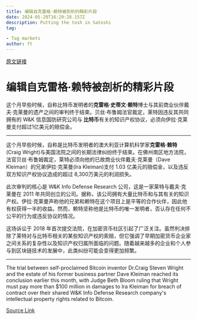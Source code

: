 ```yaml
---
title: 编辑自克雷格·赖特被剖析的精彩片段
date: 2024-05-20T16:29:28.157Z
description: Putting the tosh in Satoshi
tag: 

- Tag markets
author: ft
---
```


[原文链接](https://ft.com/content/83dc246e-99ca-4af3-bd07-a815fdafa7c0)

# 编辑自克雷格·赖特被剖析的精彩片段

这个月早些时候，自称比特币发明者的**克雷格·史蒂文·赖特**博士与其前商业伙伴戴夫·克莱曼的遗产之间的审判终于结束。贝丝·布鲁姆法官裁定，莱特因违反其共同拥有的 W&K 信息国防研究公司与 **比特币**有关的知识产权协议，必须向伊拉·克莱曼支付超过1亿美元的赔偿金。

---

这个月早些时候，自称是比特币发明者的澳大利亚计算机科学家**克雷格·赖特**(Craig Wright)与美国法院之间的长期法律纠纷终于结束。在佛州南区地方法院，法官贝丝·布鲁姆裁定，莱特必须向他的已故商业伙伴戴夫·克莱曼（Dave Kleiman）的兄弟伊拉·克莱曼(Ira Kleiman)支付 1.03 亿美元的赔偿金，以及违反双方知识产权协议造成的超过 8,300万美元的利润损失。

此次审判的核心是 W&K Info Defense Research 公司，这是一家莱特与戴夫·克莱曼在 2011 年共同创立的公司。据称，该公司拥有大量比特币和与其有关的知识产权。伊拉·克莱曼声称他的兄弟和赖特在这个项目上是平等的合作伙伴，因此他有权获得一半的收益。然而，赖特坚称他是比特币的唯一发明者，否认存在任何不公平的行为或违反协议的情况。

这场诉讼于 2018 年首次提交法院，在加密货币社区引起了广泛关注。虽然判决排除了莱特对与比特币相关的某些知识产权的索赔，但它强调了早期加密货币企业家之间关系的复杂性以及知识产权归属所面临的问题。随着越来越多的企业和个人参与到区块链技术的发展中，此类纠纷可能会变得更加频繁。


---

The trial between self-proclaimed Bitcoin inventor Dr.Craig Steven Wright and the estate of his former business partner Dave Kleiman reached its conclusion earlier this month, with Judge Beth Bloom ruling that Wright must pay more than $100 million in damages to Ira Kleiman for breach of contract over their shared W&K Info Defense Research company's intellectual property rights related to Bitcoin.

[Source Link](https://ft.com/content/83dc246e-99ca-4af3-bd07-a815fdafa7c0)

